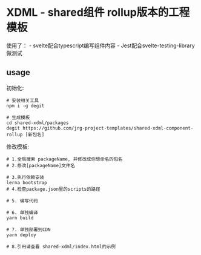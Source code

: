 # XDML - shared组件 rollup版本的工程模板

使用了：
    - svelte配合typescript编写组件内容
    - Jest配合svelte-testing-library做测试

## usage

初始化:

```shell
# 安装相关工具
npm i -g degit

# 生成模板
cd shared-xdml/packages
degit https://github.com/jrg-project-templates/shared-xdml-component-rollup [新包名]
```

修改模板:

```shell
# 1.全局搜索 packageName, 并修改成你想命名的包名
# 2.修改[packageName]文件名

# 3.执行依赖安装
lerna bootstrap
# 4.检查package.json里的scripts的路径

# 5. 编写代码

# 6. 单独编译
yarn build

# 7. 单独部署到CDN
yarn deploy

# 8.引用请查看 shared-xdml/index.html的示例
```

